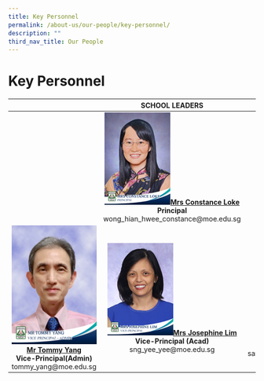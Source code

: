 ```yaml
---
title: Key Personnel
permalink: /about-us/our-people/key-personnel/
description: ""
third_nav_title: Our People
---
```

# Key Personnel


<table>
<thead>
  <tr>
    <th></th>
		<th  style="text-align: center;"><b> SCHOOL LEADERS</b></th>
    <th ></th>
  </tr>
</thead>
<tbody>
  <tr>
    <td></td>
    <td style="text-align: center;"><img src="/images/About%20us/mrs%20constance%20loke%20principal%202.jpg"><a href="mailto:zhenghua_ps@moe.edu.sg"><b>Mrs Constance Loke</b></a><br><b>Principal</b><br>wong_hian_hwee_constance@moe.edu.sg </td>
    <td></td>
  </tr>
  <tr>
    <td style="text-align: center;"><img src="/images/About%20us/Mr%20Tommy%20Yang.jpg"><a href="mailto:tommy_yang@moe.edu.sg"><b>Mr Tommy Yang</b></a><br><b>Vice-Principal(Admin)</b><br>tommy_yang@moe.edu.sg</td>
    <td style="text-align: center;"><img src="/images/About%20us/mrs%20josephine%20lim%20vice-principal%201.jpg"><a href="mailto:sng_yee_yee@moe.edu.sg"><b>Mrs Josephine Lim</b></a><br><b>Vice-Principal (Acad)</b><br>sng_yee_yee@moe.edu.sg</td>
    <td style="text-align: center;"><img src="/images/About%20us/ms%20santhana%20mary%20vice-principal.jpg"><a href="mailto:santhana_mary_poobalan@moe.edu.sg"><b>Ms Santhana Mary Poobalan</b></a><br><b>Vice-Principal (Acad)</b><br>santhana_mary_poobalan@moe.edu.sg</td>
  </tr>
</tbody>
</table>